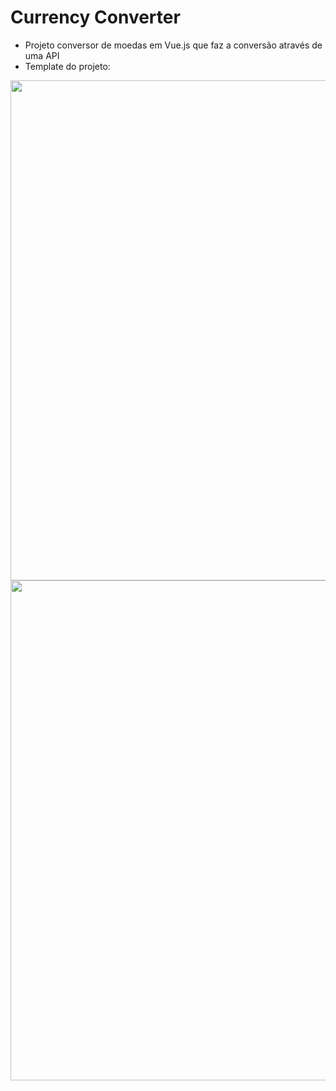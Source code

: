 # Currency Converter

- Projeto conversor de moedas em Vue.js que faz a conversão através de uma API 
- Template do projeto:
<img src="https://user-images.githubusercontent.com/95694730/175112626-0c29de72-b495-46b2-9bb9-5c4b0f57fee6.png" style="width: 800px;">                                                                                                                                     
<img src="https://user-images.githubusercontent.com/95694730/175112674-5ecdbfb6-a858-403b-964c-408e45efe47c.png" style="width: 800px;"> 

